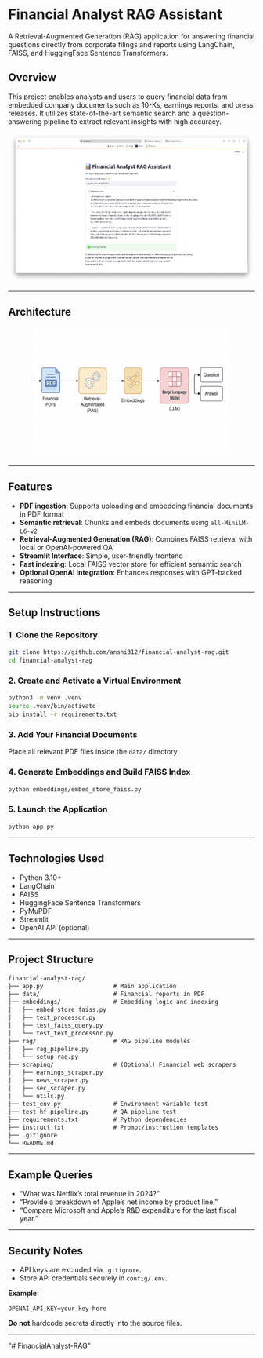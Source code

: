 # Financial Analyst RAG Assistant

A Retrieval-Augmented Generation (RAG) application for answering financial questions directly from corporate filings and reports using LangChain, FAISS, and HuggingFace Sentence Transformers.

## Overview

This project enables analysts and users to query financial data from embedded company documents such as 10-Ks, earnings reports, and press releases. It utilizes state-of-the-art semantic search and a question-answering pipeline to extract relevant insights with high accuracy.

<p align="center">
  <img src="docs/demo-screenshot.png" width="600" alt="Demo Screenshot">
</p>

---

## Architecture

<p align="center">
  <img src="docs/arch-diagram.png" width="400" alt="Architecture">
</p>

---

## Features

- **PDF ingestion**: Supports uploading and embedding financial documents in PDF format
- **Semantic retrieval**: Chunks and embeds documents using `all-MiniLM-L6-v2`
- **Retrieval-Augmented Generation (RAG)**: Combines FAISS retrieval with local or OpenAI-powered QA
- **Streamlit Interface**: Simple, user-friendly frontend
- **Fast indexing**: Local FAISS vector store for efficient semantic search
- **Optional OpenAI Integration**: Enhances responses with GPT-backed reasoning

---

## Setup Instructions

### 1. Clone the Repository

```bash
git clone https://github.com/anshi312/financial-analyst-rag.git
cd financial-analyst-rag
```

### 2. Create and Activate a Virtual Environment

```bash
python3 -m venv .venv
source .venv/bin/activate
pip install -r requirements.txt
```

### 3. Add Your Financial Documents

Place all relevant PDF files inside the `data/` directory.

### 4. Generate Embeddings and Build FAISS Index

```bash
python embeddings/embed_store_faiss.py
```

### 5. Launch the Application

```bash
python app.py
```

---

## Technologies Used

- Python 3.10+
- LangChain
- FAISS
- HuggingFace Sentence Transformers
- PyMuPDF
- Streamlit
- OpenAI API (optional)

---

## Project Structure

```
financial-analyst-rag/
├── app.py                    # Main application
├── data/                     # Financial reports in PDF
├── embeddings/               # Embedding logic and indexing
│   ├── embed_store_faiss.py
│   ├── text_processor.py
│   ├── test_faiss_query.py
│   └── test_text_processor.py
├── rag/                      # RAG pipeline modules
│   ├── rag_pipeline.py
│   └── setup_rag.py
├── scraping/                 # (Optional) Financial web scrapers
│   ├── earnings_scraper.py
│   ├── news_scraper.py
│   ├── sec_scraper.py
│   └── utils.py
├── test_env.py               # Environment variable test
├── test_hf_pipeline.py       # QA pipeline test
├── requirements.txt          # Python dependencies
├── instruct.txt              # Prompt/instruction templates
├── .gitignore
└── README.md
```

---

## Example Queries

- “What was Netflix’s total revenue in 2024?”
- “Provide a breakdown of Apple’s net income by product line.”
- “Compare Microsoft and Apple’s R&D expenditure for the last fiscal year.”

---

## Security Notes

- API keys are excluded via `.gitignore`.
- Store API credentials securely in `config/.env`.

**Example**:

```
OPENAI_API_KEY=your-key-here
```

**Do not** hardcode secrets directly into the source files.

---
"# FinancialAnalyst-RAG" 
